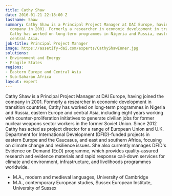```yaml
---
title: Cathy Shaw
date: 2016-01-21 22:18:00 Z
lastname: Shaw
summary: Cathy Shaw is a Principal Project Manager at DAI Europe, having joined the
  company in 2001. Formerly a researcher in economic development in transition countries,
  Cathy has worked on long-term programmes in Nigeria and Russia, eastern Europe and
  central Asia.
job-title: Principal Project Manager
image: https://assetify-dai.com/experts/CathyShawInner.jpg
solutions:
- Environment and Energy
- Fragile States
regions:
- Eastern Europe and Central Asia
- Sub-Saharan Africa
layout: expert
---
```


Cathy Shaw is a Principal Project Manager at DAI Europe, having joined the company in 2001. Formerly a researcher in economic development in transition countries, Cathy has worked on long-term programmes in Nigeria and Russia, eastern Europe and central Asia, including eight years working with counter-proliferation initiatives to generate civilian jobs for former nuclear weapons sector workers in the former Soviet Union. Since 2012 Cathy has acted as project director for a range of European Union and U.K. Department for International Development (DFID)-funded projects in eastern Europe and the Caucasus, and east and southern Africa, focusing on climate change and resilience issues. She also currently manages DFID's Evidence on Demand (EoD) programme, which provides quality-assured research and evidence materials and rapid response call-down services for climate and environment, infrastructure, and livelihoods programmes worldwide.

* M.A., modern and medieval languages, University of Cambridge
* M.A., contemporary European studies, Sussex European Institute, University of Sussex
